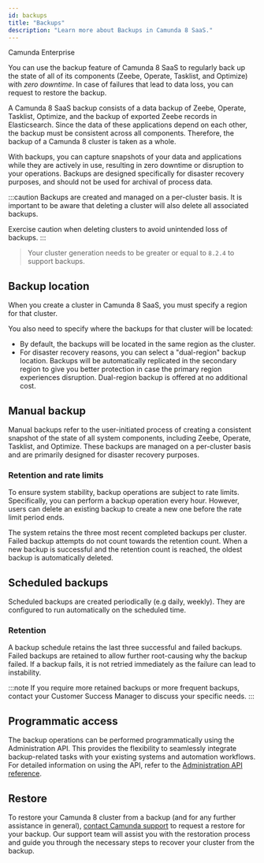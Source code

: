 ```yaml
---
id: backups
title: "Backups"
description: "Learn more about Backups in Camunda 8 SaaS."
---
```


<span class="badge badge--enterprise-only">Camunda Enterprise</span>

You can use the backup feature of Camunda 8 SaaS to regularly back up the state of all of its components (Zeebe, Operate, Tasklist, and Optimize) with _zero downtime_. In case of failures that lead to data loss, you can request to restore the backup.

A Camunda 8 SaaS backup consists of a data backup of Zeebe, Operate, Tasklist, Optimize, and the backup of exported Zeebe records in Elasticsearch. Since the data of these applications depend on each other, the backup must be consistent across all components. Therefore, the backup of a Camunda 8 cluster is taken as a whole.

With backups, you can capture snapshots of your data and applications while they are actively in use, resulting in zero downtime or disruption to your operations. Backups are designed specifically for disaster recovery purposes, and should not be used for archival of process data.

:::caution
Backups are created and managed on a per-cluster basis. It is important to be aware that deleting a cluster will also delete all associated backups.

Exercise caution when deleting clusters to avoid unintended loss of backups.
:::

> Your cluster generation needs to be greater or equal to `8.2.4` to support backups.

## Backup location

When you create a cluster in Camunda 8 SaaS, you must specify a region for that cluster.

You also need to specify where the backups for that cluster will be located:

- By default, the backups will be located in the same region as the cluster.
- For disaster recovery reasons, you can select a "dual-region" backup location. Backups will be automatically replicated in the secondary region to give you better protection in case the primary region experiences disruption. Dual-region backup is offered at no additional cost.

## Manual backup

Manual backups refer to the user-initiated process of creating a consistent snapshot of the state of all system components, including Zeebe, Operate, Tasklist, and Optimize. These backups are managed on a per-cluster basis and are primarily designed for disaster recovery purposes.

### Retention and rate limits

To ensure system stability, backup operations are subject to rate limits. Specifically, you can perform a backup operation every hour.
However, users can delete an existing backup to create a new one before the rate limit period ends.

The system retains the three most recent completed backups per cluster. Failed backup attempts do not count towards the retention count. When a new backup is successful and the retention count is reached, the oldest backup is automatically deleted.

## Scheduled backups

Scheduled backups are created periodically (e.g daily, weekly). They are configured to run automatically on the scheduled time.

### Retention

A backup schedule retains the last three successful and failed backups. Failed backups are retained to allow further root-causing why the backup failed. If a backup fails, it is not retried immediately as the failure can lead to instability.

:::note
If you require more retained backups or more frequent backups, contact your Customer Success Manager to discuss your specific needs.
:::

## Programmatic access

The backup operations can be performed programmatically using the Administration API.
This provides the flexibility to seamlessly integrate backup-related tasks with your existing systems and automation workflows.
For detailed information on using the API, refer to the [Administration API reference](/apis-tools/administration-api-reference.md).

## Restore

To restore your Camunda 8 cluster from a backup (and for any further assistance in general), [contact Camunda support](https://camunda.com/services/support/) to request a restore for your backup. Our support team will assist you with the restoration process and guide you through the necessary steps to recover your cluster from the backup.
